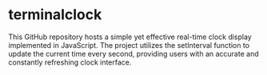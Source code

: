 # terminalclock
This GitHub repository hosts a simple yet effective real-time clock display implemented in JavaScript. The project utilizes the setInterval function to update the current time every second, providing users with an accurate and constantly refreshing clock interface.
